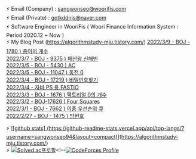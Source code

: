   ### 
⚡ Email (Company) : sangwonseo@woorifis.com  
⚡ Email (Private) : gotkddnjs@naver.com  
⚡ Software Engineer in WooriFis ( Woori Finance Information System : Period 2020.12 ~ Now )  
⚡ My Blog Post  (https://algorithmstudy-mju.tistory.com/)
[2022/3/9 - BOJ - 1780 ) 종이의 개수](https://algorithmstudy-mju.tistory.com/232) <br>
[2022/3/7 - BOJ - 9375 ) 패션왕 신해빈](https://algorithmstudy-mju.tistory.com/231) <br>
[2022/3/5 - BOJ - 5430 ) AC](https://algorithmstudy-mju.tistory.com/230) <br>
[2022/3/5 - BOJ - 11047 ) 동전 0](https://algorithmstudy-mju.tistory.com/229) <br>
[2022/3/4 - BOJ - 17219 ) 비밀번호찾기](https://algorithmstudy-mju.tistory.com/227) <br>
[2022/3/4 - 자바 PS 용 FASTIO](https://algorithmstudy-mju.tistory.com/226) <br>
[2022/3/3 - BOJ - 1676 ) 팩토리얼 0의 개수](https://algorithmstudy-mju.tistory.com/225) <br>
[2022/3/2 - BOJ-17626 ) Four Squares](https://algorithmstudy-mju.tistory.com/224) <br>
[2022/3/1 - BOJ - 7662 ) 이중 우선순위 큐](https://algorithmstudy-mju.tistory.com/223) <br>
[2022/2/27 - BOJ - 1475 ) 방번호](https://algorithmstudy-mju.tistory.com/222) <br>

⚡ [![github stats]  (https://github-readme-stats.vercel.app/api/top-langs/?username=sangwonseo94&layout=compact)](https://github.com/anuraghazra/github-readme-stats)](https://algorithmstudy-mju.tistory.com/)  
⚡ [![Solved.ac프로필](http://mazassumnida.wtf/api/v2/generate_badge?boj=gotkddnjs)](https://solved.ac/gotkddnjs)<!--[![CodeForces Profile](https://cf.leed.at?id=sangwon)](https://codeforces.com/profile/sangwon)   

